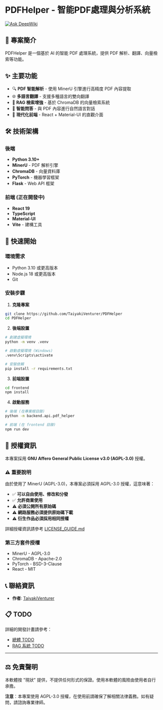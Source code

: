 # PDFHelper - 智能PDF處理與分析系統

[![Ask DeepWiki](https://deepwiki.com/badge.svg)](https://deepwiki.com/TaiyakiVenturer/PDFHelper)

## 📖 專案簡介

PDFHelper 是一個基於 AI 的智能 PDF 處理系統，提供 PDF 解析、翻譯、向量檢索等功能。

## ✨ 主要功能

- 🔍 **PDF 智能解析** - 使用 MinerU 引擎進行高精度 PDF 內容提取
- 🌐 **多語言翻譯** - 支援多種語言的雙向翻譯
- 🧠 **RAG 檢索增強** - 基於 ChromaDB 的向量檢索系統
- 💬 **智能問答** - 與 PDF 內容進行自然語言對話
- 🎨 **現代化前端** - React + Material-UI 的直觀介面

## 🛠️ 技術架構

### 後端
- **Python 3.10+**
- **MinerU** - PDF 解析引擎
- **ChromaDB** - 向量資料庫
- **PyTorch** - 機器學習框架
- **Flask** - Web API 框架

### 前端 (正在開發中)
- **React 19**
- **TypeScript**
- **Material-UI**
- **Vite** - 建構工具

## 🚀 快速開始

### 環境需求
- Python 3.10 或更高版本
- Node.js 18 或更高版本
- Git

### 安裝步驟

1. **克隆專案**
```bash
git clone https://github.com/TaiyakiVenturer/PDFHelper
cd PDFHelper
```

2. **後端設置**
```bash
# 創建虛擬環境
python -m venv .venv

# 啟動虛擬環境 (Windows)
.venv\Scripts\activate

# 安裝依賴
pip install -r requirements.txt
```

3. **前端設置**
```bash
cd frontend
npm install
```

4. **啟動服務**
```bash
# 後端 (在專案根目錄)
python -m backend.api.pdf_helper

# 前端 (在 frontend 目錄)
npm run dev
```

## 📄 授權資訊

本專案採用 **GNU Affero General Public License v3.0 (AGPL-3.0)** 授權。

### ⚠️ 重要說明

由於使用了 MinerU (AGPL-3.0)，本專案必須採用 AGPL-3.0 授權，這意味著：

- ✅ **可以自由使用、修改和分發**
- ✅ **允許商業使用**
- ⚠️ **必須公開所有原始碼**
- ⚠️ **網路服務必須提供原始碼下載**
- ⚠️ **衍生作品必須採用相同授權**

詳細授權資訊請參考 [LICENSE_GUIDE.md](./docs/LICENSE_GUIDE.md)

### 第三方套件授權
- MinerU - AGPL-3.0
- ChromaDB - Apache-2.0
- PyTorch - BSD-3-Clause
- React - MIT

## 📞 聯絡資訊

- **作者**: [TaiyakiVenturer](https://github.com/TaiyakiVenturer)

## 📋 TODO

詳細的開發計畫請參考：
- [總體 TODO](./docs/TODO.md)
- [RAG 系統 TODO](./docs/TODO_RAG.md)

---

## ⚖️ 免責聲明

本軟體按 "現狀" 提供，不提供任何形式的保證。使用本軟體的風險由使用者自行承擔。

**注意**：本專案使用 AGPL-3.0 授權，在使用前請確保了解相關法律義務。如有疑問，請諮詢專業律師。